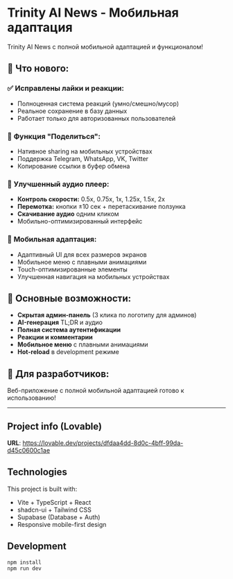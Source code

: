 # Trinity AI News - Мобильная адаптация

Trinity AI News с полной мобильной адаптацией и функционалом!

## 🚀 Что нового:

### ✅ **Исправлены лайки и реакции:**
- Полноценная система реакций (умно/смешно/мусор)
- Реальное сохранение в базу данных
- Работает только для авторизованных пользователей

### 📱 **Функция "Поделиться":**
- Нативное sharing на мобильных устройствах
- Поддержка Telegram, WhatsApp, VK, Twitter
- Копирование ссылки в буфер обмена

### 🎵 **Улучшенный аудио плеер:**
- **Контроль скорости:** 0.5x, 0.75x, 1x, 1.25x, 1.5x, 2x
- **Перемотка:** кнопки ±10 сек + перетаскивание ползунка
- **Скачивание аудио** одним кликом
- Мобильно-оптимизированный интерфейс

### 📱 **Мобильная адаптация:**
- Адаптивный UI для всех размеров экранов
- Мобильное меню с плавными анимациями
- Touch-оптимизированные элементы
- Улучшенная навигация на мобильных устройствах

## 🎯 Основные возможности:

- **Скрытая админ-панель** (3 клика по логотипу для админов)
- **AI-генерация** TL;DR и аудио
- **Полная система аутентификации**
- **Реакции и комментарии**
- **Мобильное меню** с плавными анимациями
- **Hot-reload** в development режиме

## 🔧 Для разработчиков:

Веб-приложение с полной мобильной адаптацией готово к использованию!

---

## Project info (Lovable)

**URL**: https://lovable.dev/projects/dfdaa4dd-8d0c-4bff-99da-d45c0600c1ae

## Technologies

This project is built with:
- Vite + TypeScript + React
- shadcn-ui + Tailwind CSS
- Supabase (Database + Auth)
- Responsive mobile-first design

## Development

```sh
npm install
npm run dev
```
